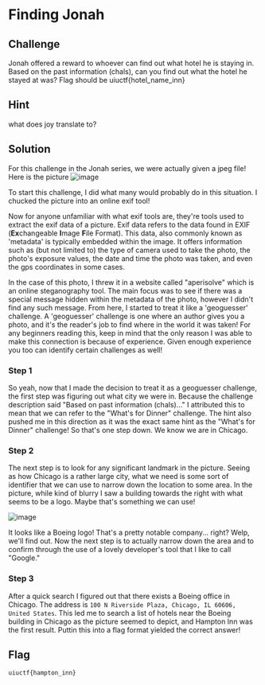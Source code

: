 # Finding Jonah

## Challenge
Jonah offered a reward to whoever can find out what hotel he is staying in. Based on the past information (chals), can you find out what the hotel he stayed at was? Flag should be uiuctf{hotel_name_inn}

## Hint
what does joy translate to?

## Solution
For this challenge in the Jonah series, we were actually given a jpeg file! Here is the picture
![image](https://github.com/Justin-Prasad/CTF-Write-Ups/assets/101998961/f2917e20-b463-4def-80f3-e204abdfd394)

To start this challenge, I did what many would probably do in this situation. I chucked the picture into an online exif tool! 

Now for anyone unfamiliar with what exif tools are, they're tools used to extract the exif data of a picture. Exif data refers to the data found in EXIF (**Ex**changeable **I**mage **F**ile Format). This data, also commonly known as 'metadata' is typically embedded within the image. It offers information such as (but not limited to) the type of camera used to take the photo, the photo's exposure values, the date and time the photo was taken, and even the gps coordinates in some cases. 

In the case of this photo, I threw it in a website called "aperisolve" which is an online steganography tool. The main focus was to see if there was a special message hidden within the metadata of the photo, however I didn't find any such message. From here, I started to treat it like a 'geoguesser' challenge. A 'geoguesser' challenge is one where an author gives you a photo, and it's the reader's job to find where in the world it was taken! For any beginners reading this, keep in mind that the only reason I was able to make this connection is because of experience. Given enough experience you too can identify certain challenges as well! 

### Step 1
So yeah, now that I made the decision to treat it as a geoguesser challenge, the first step was figuring out what city we were in. Because the challenge description said "Based on past information (chals)..." I attributed this to mean that we can refer to the "What's for Dinner" challenge. The hint also pushed me in this direction as it was the exact same hint as the "What's for Dinner" challenge! So that's one step down. We know we are in Chicago. 

### Step 2
The next step is to look for any significant landmark in the picture. Seeing as how Chicago is a rather large city, what we need is some sort of identifier that we can use to narrow down the location to some area. In the picture, while kind of blurry I saw a building towards the right with what seems to be a logo. Maybe that's something we can use! 

![image](https://github.com/Justin-Prasad/CTF-Write-Ups/assets/101998961/0680948a-01a3-4b92-9232-58e75591afa1)

It looks like a Boeing logo! That's a pretty notable company... right? Welp, we'll find out. Now the next step is to actually narrow down the area and to confirm through the use of a lovely developer's tool that I like to call "Google."

### Step 3
After a quick search I figured out that there exists a Boeing office in Chicago. The address is `100 N Riverside Plaza, Chicago, IL 60606, United States`. This led me to search a list of hotels near the Boeing building in Chicago as the picture seemed to depict, and Hampton Inn was the first result. Puttin this into a flag format yielded the correct answer!

## Flag
```uiuctf{hampton_inn}```



